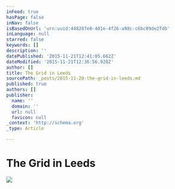 ```yaml
---
inFeed: true
hasPage: false
inNav: false
isBasedOnUrl: 'urn:uuid:448287e0-401e-4f26-a98c-c6bc09de2fdb'
inLanguage: null
starred: false
keywords: []
description: ''
datePublished: '2015-11-21T12:41:05.662Z'
dateModified: '2015-11-21T12:36:56.928Z'
author: []
title: The Grid in Leeds
sourcePath: _posts/2015-11-20-the-grid-in-leeds.md
published: true
authors: []
publisher:
  name: ''
  domain: ''
  url: null
  favicon: null
_context: 'http://schema.org'
_type: Article

---
```

# The Grid in Leeds
![](https://the-grid-user-content.s3-us-west-2.amazonaws.com/e86f753d-3605-4355-a9b0-ef94daaa28b7.png)